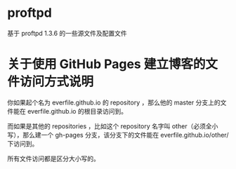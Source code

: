 # proftpd
基于 proftpd 1.3.6 的一些源文件及配置文件

# 关于使用 GitHub Pages 建立博客的文件访问方式说明

你如果起个名为 everfile.github.io 的 repository ，那么他的 master 分支上的文件能在 everfile.github.io 的根目录访问到。


而如果是其他的 repositories ，比如这个 repository 名字叫 other（必须全小写），那么建一个 gh-pages 分支，该分支下的文件能在 everfile.github.io/other/ 下访问到。

所有文件访问都是区分大小写的。

